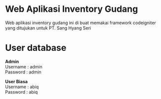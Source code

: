 # Web Aplikasi Inventory Gudang

Web aplikasi inventory gudang ini di buat memakai framework codeigniter yang ditujukan untuk PT. Sang Hyang Seri

# User database
<strong>Admin</strong><br>
Username : admin<br>
Password : admin

<strong>User Biasa</strong><br>
Username : abiq<br>
Password : abiq
